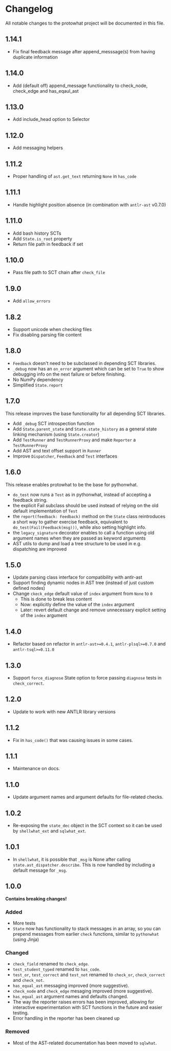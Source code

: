 # Changelog

All notable changes to the protowhat project will be documented in this file.

## 1.14.1

- Fix final feedback message after append_messsage(s) from having duplicate information

## 1.14.0

- Add (default off) append_message functionality to check_node, check_edge and has_eqaul_ast

## 1.13.0

- Add include_head option to Selector

## 1.12.0

- Add messaging helpers

## 1.11.2

- Proper handling of `ast.get_text` returning `None` in `has_code`

## 1.11.1

- Handle highlight position absence (in combination with `antlr-ast` v0.7.0)

## 1.11.0

- Add bash history SCTs
- Add `State.is_root` property
- Return file path in feedback if set

## 1.10.0

- Pass file path to SCT chain after `check_file`

## 1.9.0

- Add `allow_errors`

## 1.8.2

- Support unicode when checking files
- Fix disabling parsing file content

## 1.8.0

- `Feedback` doesn't need to be subclassed in depending SCT libraries.
- `_debug` now has an `on_error` argument which can be set to `True` to show debugging info
on the next failure or before finishing.
- No NumPy dependency
- Simplified `State.report`

## 1.7.0

This release improves the base functionality for all depending SCT libraries.

- Add `_debug` SCT introspection function
- Add `State.parent_state` and `State.state_history` as a general state linking mechanism (using `State.creator`)
- Add `TestRunner` and `TestRunnerProxy` and make `Reporter` a `TestRunnerProxy`
- Add AST and text offset support in `Runner`
- Improve `Dispatcher`, `Feedback` and `Test` interfaces

## 1.6.0

This release enables protowhat to be the base for pythonwhat.

- `do_test` now runs a `Test` as in pythonwhat, instead of accepting a feedback string.
- the explicit Fail subclass should be used instead of relying on the old default implementation of `Test`
- the `report(feedback: Feedback)` method on the `State` class reintroduces a short way to gather exercise feedback,
  equivalent to `do_test(Fail(Feedback(msg)))`, while also setting highlight info.
- the `legacy_signature` decorator enables to call a function using old argument names
  when they are passed as keyword arguments
- AST utils to dump and load a tree structure to be used in e.g. dispatching are improved

## 1.5.0

- Update parsing class interface for compatibility with antlr-ast
- Support finding dynamic nodes in AST tree (instead of just custom defined nodes)
- Change `ckeck_edge` default value of `index` argument from `None` to `0`
  - This is done to break less content
  - Now: explicitly define the value of the `index` argument
  - Later: revert default change and remove unnecessary explicit setting of the `index` argument

## 1.4.0

- Refactor based on refactor in `antlr-ast>=0.4.1`, `antlr-plsql>=0.7.0` and `antlr-tsql>=0.11.0`

## 1.3.0

- Support `force_diagnose` State option to force passing `diagnose` tests in `check_correct`.

## 1.2.0

- Update to work with new ANTLR library versions

## 1.1.2

- Fix in `has_code()` that was causing issues in some cases.

## 1.1.1

- Maintenance on docs.

## 1.1.0

- Update argument names and argument defaults for file-related checks.

## 1.0.2

- Re-exposing the `state_dec` object in the SCT context so it can be used by `shellwhat_ext` and `sqlwhat_ext`.

## 1.0.1

- In `shellwhat`, it is possible that `_msg` is None after calling `state.ast_dispatcher.describe`. This is now handled by including a default message for `_msg`.

## 1.0.0

**Contains breaking changes!**

### Added

- More tests
- `State` now has functionality to stack messages in an array, so you can prepend messages from earlier `check` functions, similar to `pythonwhat` (using Jinja)

### Changed

- `check_field` renamed to `check_edge`.
- `test_student_typed` renamed to `has_code`.
- `test_or`, `test_correct` and `test_not` renamed to `check_or`, `check_correct` and `check_not`.
- `has_equal_ast` messaging improved (more suggestive).
- `check_node` and `check_edge` mesaging improved (more suggestive).
- `has_equal_ast` argument names and defaults changed.
- The way the reporter raises errors has been improved, allowing for interactive experimentation with SCT functions in the future and easier testing.
- Error handling in the reporter has been cleaned up

### Removed

- Most of the AST-related documentation has been moved to `sqlwhat`.


